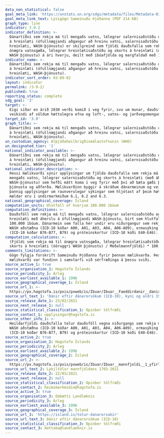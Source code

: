 ```yaml
---
data_non_statistical: false
goal_meta_link: 'https://unstats.un.org/sdgs/metadata/files/Metadata-03-09-02.pdf'
goal_meta_link_text: Lýsigögn Sameinuðu Þjóðanna (PDF 214 KB)
graph_type: line
indicator: 3.9.2
indicator_definition: >-
  Dánartíðni sem rekja má til mengaðs vatns, lélegrar salernisaðstöðu og skorts
  á hreinlæti (ófullnægjandi aðgangur að hreinu vatni, salernisaðstöðu og
  hreinlæti, WASH-þjónustu) er skilgreind sem fjöldi dauðsfalla sem rekja má til
  ónægra vatnsgæða, lélegrar hreinlætisaðstöðu og skorts á hreinlæti (óöruggri
  WASH þjónustu) á ári hverju, deilt með íbúafjölda og margfaldað með 100,000
indicator_name: >-
  Dánartíðni sem rekja má til mengaðs vatns, lélegrar salernisaðstöðu og skorts
  á hreinlæti (ófullnægjandi aðgangur að hreinu vatni, salernisaðstöðu og
  hreinlæti, WASH-þjónustu).
indicator_sort_order: 03-09-02
layout: indicator
permalink: /3-9-2/
published: true
reporting_status: complete
sdg_goal: '3'
target: >-
  Eigi síðar en árið 2030 verði komið í veg fyrir, svo um munar, dauðsföll og
  veikindi af völdum hættulegra efna og loft-, vatns- og jarðvegsmengunar.
target_id: '3.9'
graph_title: >-
  Dánartíðni sem rekja má til mengaðs vatns, lélegrar salernisaðstöðu og skorts
  á hreinlæti (ófullnægjandi aðgangur að hreinu vatni, salernisaðstöðu og
  hreinlæti, WASH-þjónustu).
un_custodian_agency: Alþjóðaheilbrigðismálastofnunin (WHO)
un_designated_tier: '1'
national_indicator_available: >-
  Dánartíðni sem rekja má til mengaðs vatns, lélegrar salernisaðstöðu og skorts
  á hreinlæti (ófullnægjandi aðgangur að hreinu vatni, salernisaðstöðu og
  hreinlæti, WASH-þjónustu).
national_indicator_description: >-
  Þessi mælikvarði sýnir upplýsingar um fjölda dauðsfalla sem rekja má til
  mengaðs vatns, lélegrar salernisaðstöðu og skorts á hreinlæti (með áherslu á
  WASH-þjónustu) sem hefði mátt koma í veg fyrir með því að bæta gæði þessara
  þjónusta og aðferða. Mælikvarðinn byggir á skráðum dánarmeinum og veitir
  þannig upplýsingar um raunverulegar sýkingar sem hljótast af þeim hættum sem
  mældar eru í undirmarkmiðum 6.1, 6.2 and 6.3.
national_geographical_coverage: Ísland
computation_units: Hlutfall af hverjum 100.000 íbúum
computation_definitions: >-
  Dauðsföll sem rekja má til mengaðs vatns, lélegrar salernisaðstöðu og skorts á
  hreinlæti með áherslu á ófullnægjandi WASH-þjónustu, birt sem hlutfall af
  100.000 íbúum. Dánarmein sem falla hér undir eru niðurgangur sem rekja má til
  WASH aðstæðna (ICD-10 kóðar A00, A01, A03, A04, A06-A09), ormasýking í þörmum 
  (ICD-10 kóðar B76-B77, B79) og próteinskortur (ICD-10 kóði E40-E46).
computation_calculations: >-
  (Fjöldi sem rekja má til ónægra vatnsgæða, lélegrar hreinlætisaðstöðu og
  skorts á hreinlæti (óöruggri WASH þjónustu) / Meðalmannfjöldi) * 100.000
comments_limitations: >-
  Gögn fylgja forskrift Sameinuðu Þjóðanna fyrir þennan mælikvarða. Þessi
  mælikvarði var fundinn í samstarfi við sérfræðinga á þessu sviði.
source_active_1: true
source_organisation_1: Hagstofa Íslands
source_periodicity_1: Árleg
source_earliest_available_1: 1996
source_geographical_coverage_1: Ísland
source_url_1: >-
  https://px.hagstofa.is/pxis/pxweb/is/Ibuar/Ibuar__Faeddirdanir__danir__danarmein/MAN05302.px
source_url_text_1: 'Dánir eftir dánarorsökum (ICD-10), kyni og aldri 1996-2019'
source_release_date_1: 23/02/2021
source_next_release_1: null
source_statistical_classification_1: Opinber tölfræði
source_contact_1: upplysingar@hagstofa.is
source_other_info_1: >-
  Heildarfjöldi dauðsfalla telur dauðsföll vegna niðurgangs sem rekja má til
  WASH aðstæðna (ICD-10 kóðar A00, A01, A03, A04, A06-A09), ormasýking í þörmum 
  (ICD-10 kóðar B76-B77, B79) og próteinskortur (ICD-10 kóði E40-E46).
source_active_2: true
source_organisation_2: Hagstofa Íslands
source_periodicity_2: Árleg
source_earliest_available_2: 1996
source_geographical_coverage_2: Ísland
source_url_2: >-
  https://px.hagstofa.is/pxis/pxweb/is/Ibuar/Ibuar__mannfjoldi__1_yfirlit__Yfirlit_mannfjolda/MAN00000.px
source_url_text_2: Lykiltölur mannfjöldans 1703-2021
source_release_date_2: 22/03/2021
source_next_release_2: null
source_statistical_classification_2: Opinber tölfræði
source_contact_2: heimsmarkmidin@hagstofa.is
source_active_3: true
source_organisation_3: Embætti Landlæknis
source_periodicity_3: Árleg
source_earliest_available_3: 1996
source_geographical_coverage_3: Ísland
source_url_3: 'https://island.is/tolur-danarorsakir'
source_url_text_3: Dánir eftir dánarorsökum (ICD-10)
source_statistical_classification_3: Opinber tölfræði
source_contact_3: mottaka@landlaeknir.is
---
```


